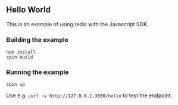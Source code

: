 ## Hello World 

This is an example of using redis with the Javascript SDK.

### Building the example

```
npm install
spin build
```

### Running the example

```
spin up
```

Use e.g. `curl -v http://127.0.0.1:3000/hello` to test the endpoint.